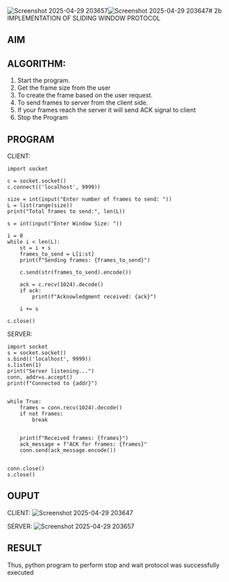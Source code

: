 ![Screenshot 2025-04-29 203657](https://github.com/user-attachments/assets/9a520f35-0cac-4268-ac7e-a94b17ea7c0f)![Screenshot 2025-04-29 203647](https://github.com/user-attachments/assets/5a6668e7-cdb3-4b2b-83a9-6d8396de60c4)# 2b IMPLEMENTATION OF SLIDING WINDOW PROTOCOL
## AIM
## ALGORITHM:
1. Start the program.
2. Get the frame size from the user
3. To create the frame based on the user request.
4. To send frames to server from the client side.
5. If your frames reach the server it will send ACK signal to client
6. Stop the Program
## PROGRAM
CLIENT:
```
import socket

c = socket.socket()
c.connect(('localhost', 9999))

size = int(input("Enter number of frames to send: "))
L = list(range(size))
print("Total frames to send:", len(L))

s = int(input("Enter Window Size: "))

i = 0
while i < len(L):
    st = i + s
    frames_to_send = L[i:st]
    print(f"Sending frames: {frames_to_send}")

    c.send(str(frames_to_send).encode())

    ack = c.recv(1024).decode()
    if ack:
        print(f"Acknowledgment received: {ack}")

    i += s

c.close()
```
SERVER:
```
import socket
s = socket.socket()
s.bind(('localhost', 9999))
s.listen(1)
print("Server listening...")
conn, addr=s.accept()
print(f"Connected to {addr}")


while True:
    frames = conn.recv(1024).decode()
    if not frames:
        break


    print(f"Received frames: {frames}")
    ack_message = f"ACK for frames: {frames}"
    conn.send(ack_message.encode())


conn.close()
s.close()
```
## OUPUT
CLIENT:
![Screenshot 2025-04-29 203647](https://github.com/user-attachments/assets/b5560215-0c98-40b6-a58d-17ee4fa52388)

SERVER:
![Screenshot 2025-04-29 203657](https://github.com/user-attachments/assets/de86c002-daec-4913-8070-0b68d2dbfe58)

## RESULT
Thus, python program to perform stop and wait protocol was successfully executed
